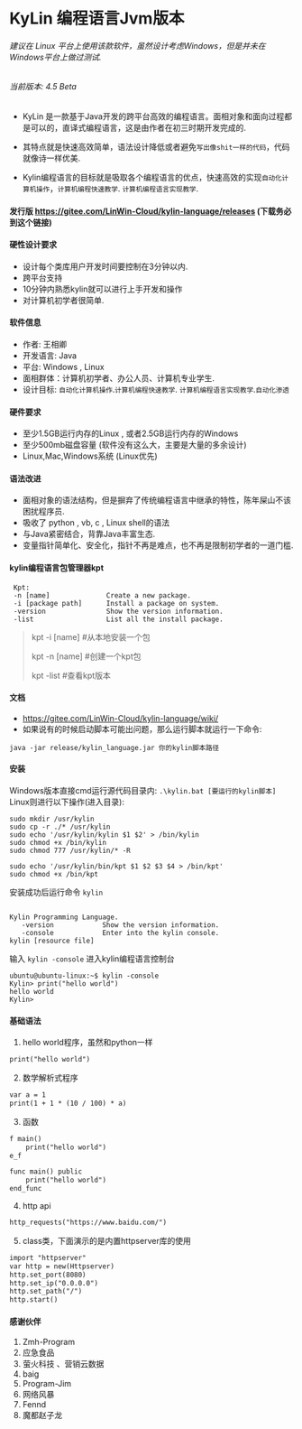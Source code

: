 # KyLin 编程语言Jvm版本
###### 建议在 Linux 平台上使用该款软件，虽然设计考虑Windows，但是并未在Windows平台上做过测试.

###### 当前版本: 4.5 Beta
- KyLin 是一款基于Java开发的跨平台高效的编程语言。面相对象和面向过程都是可以的，直译式编程语言，这是由作者在初三时期开发完成的.

- 其特点就是快速高效简单，语法设计降低或者避免```写出像shit一样的代码```，代码就像诗一样优美.

- Kylin编程语言的目标就是吸取各个编程语言的优点，快速高效的实现```自动化计算机操作```，```计算机编程快速教学```. ```计算机编程语言实现教学```.

#### 发行版 https://gitee.com/LinWin-Cloud/kylin-language/releases (下载务必到这个链接)

#### 硬性设计要求
- 设计每个类库用户开发时间要控制在3分钟以内.
- 跨平台支持
- 10分钟内熟悉kylin就可以进行上手开发和操作
- 对计算机初学者很简单.

#### 软件信息
- 作者: 王相卿
- 开发语言: Java
- 平台: Windows , Linux
- 面相群体：计算机初学者、办公人员、计算机专业学生.
- 设计目标: ```自动化计算机操作```.```计算机编程快速教学```. ```计算机编程语言实现教学```.```自动化渗透```

#### 硬件要求
- 至少1.5GB运行内存的Linux , 或者2.5GB运行内存的Windows
- 至少500mb磁盘容量 (软件没有这么大，主要是大量的多余设计)
- Linux,Mac,Windows系统 (Linux优先)

#### 语法改进
- 面相对象的语法结构，但是摒弃了传统编程语言中继承的特性，陈年屎山不该困扰程序员.
- 吸收了 python , vb, c , Linux shell的语法
- 与Java紧密结合，背靠Java丰富生态.
- 变量指针简单化、安全化，指针不再是难点，也不再是限制初学者的一道门槛.

#### kylin编程语言包管理器kpt
```
 Kpt:
 -n [name]              Create a new package.
 -i [package path]      Install a package on system.
 -version               Show the version information.
 -list                  List all the install package.
```
> kpt -i [name]     #从本地安装一个包
> 
> kpt -n [name]     #创建一个kpt包
> 
> kpt -list         #查看kpt版本

#### 文档
- https://gitee.com/LinWin-Cloud/kylin-language/wiki/
- 如果说有的时候启动脚本可能出问题，那么运行脚本就运行一下命令:
```
java -jar release/kylin_language.jar 你的kylin脚本路径
```

#### 安装


Windows版本直接cmd运行源代码目录内: ```.\kylin.bat [要运行的kylin脚本]```
Linux则进行以下操作(进入目录):
```
sudo mkdir /usr/kylin
sudo cp -r ./* /usr/kylin
sudo echo '/usr/kylin/kylin $1 $2' > /bin/kylin
sudo chmod +x /bin/kylin
sudo chmod 777 /usr/kylin/* -R

sudo echo '/usr/kylin/bin/kpt $1 $2 $3 $4 > /bin/kpt'
sudo chmod +x /bin/kpt
```
安装成功后运行命令 ```kylin```
```

Kylin Programming Language.
   -version            Show the version information.
   -console            Enter into the kylin console.
kylin [resource file]

```
输入 ```kylin -console``` 进入kylin编程语言控制台
```
ubuntu@ubuntu-linux:~$ kylin -console
Kylin> print("hello world")
hello world
Kylin> 
```

#### 基础语法
1. hello world程序，虽然和python一样
```dtd
print("hello world")
```

2. 数学解析式程序
```dtd
var a = 1
print(1 + 1 * (10 / 100) * a)
```

3. 函数
```dtd
f main()
    print("hello world")
e_f
```
```dtd
func main() public
    print("hello world")
end_func
```
4. http api
```dtd
http_requests("https://www.baidu.com/")
```
5. class类，下面演示的是内置httpserver库的使用
```dtd
import "httpserver"
var http = new(Httpserver)
http.set_port(8080)
http.set_ip("0.0.0.0")
http.set_path("/")
http.start()
```


#### 感谢伙伴
1. Zmh-Program
2. 应急食品
3. 萤火科技 、营销云数据
4. baig
5. Program-Jim
6. 网络风暴
7. Fennd
8. 魔都赵子龙
